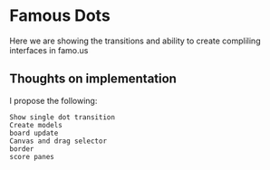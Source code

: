 Famous Dots
========================

Here we are showing the transitions and ability to create compliling interfaces in famo.us

Thoughts on implementation
------------

I propose the following:

    Show single dot transition
	Create models
	board update
	Canvas and drag selector
	border
	score panes